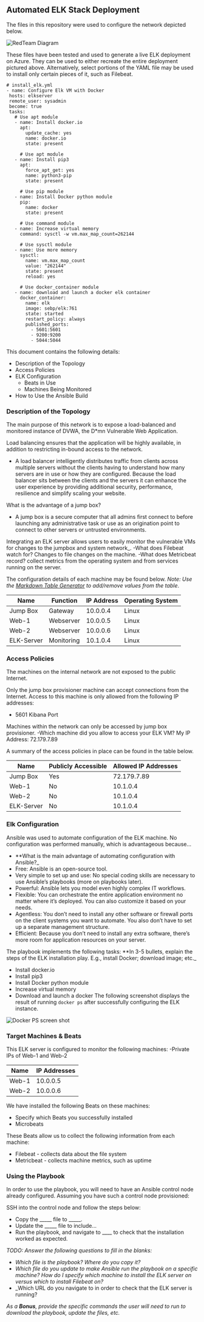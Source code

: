## Automated ELK Stack Deployment

The files in this repository were used to configure the network depicted below.

![RedTeam Diagram](Images/RedTeam-Diagram.png)


These files have been tested and used to generate a live ELK deployment on Azure. They can be used to either recreate the entire deployment pictured above. Alternatively, select portions of the YAML file may be used to install only certain pieces of it, such as Filebeat.

 ```
# install_elk.yml
- name: Configure Elk VM with Docker
  hosts: elkserver
  remote_user: sysadmin
  become: true
  tasks:
    # Use apt module
    - name: Install docker.io
      apt:
        update_cache: yes
        name: docker.io
        state: present

      # Use apt module
    - name: Install pip3
      apt:
        force_apt_get: yes
        name: python3-pip
        state: present

      # Use pip module
    - name: Install Docker python module
      pip:
        name: docker
        state: present

      # Use command module
    - name: Increase virtual memory
      command: sysctl -w vm.max_map_count=262144

      # Use sysctl module
    - name: Use more memory
      sysctl:
        name: vm.max_map_count
        value: "262144"
        state: present
        reload: yes

      # Use docker_container module
    - name: download and launch a docker elk container
      docker_container:
        name: elk
        image: sebp/elk:761
        state: started
        restart_policy: always
        published_ports:
          - 5601:5601
          - 9200:9200
          - 5044:5044
  ```
    

This document contains the following details:
- Description of the Topology
- Access Policies
- ELK Configuration
  - Beats in Use
  - Machines Being Monitored
- How to Use the Ansible Build


### Description of the Topology

The main purpose of this network is to expose a load-balanced and monitored instance of DVWA, the D*mn Vulnerable Web Application.

Load balancing ensures that the application will be highly available, in addition to restricting in-bound access to the network.

- A load balancer intelligently distributes traffic from clients across multiple servers without the clients having to understand how many servers are in use or how they are configured. Because the load balancer sits between the clients and the servers it can enhance the user experience by providing additional security, performance, resilience and simplify scaling your website.


What is the advantage of a jump box?
- A jump box is a secure computer that all admins first connect to before launching any administrative task or use as an origination point to connect to other servers or untrusted environments.


Integrating an ELK server allows users to easily monitor the vulnerable VMs for changes to the jumpbox and system network_.
-What does Filebeat watch for? 
Changes to file changes on the machine.
-What does Metricbeat record?
collect metrics from the operating system and from services running on the server.

The configuration details of each machine may be found below.
_Note: Use the [Markdown Table Generator](http://www.tablesgenerator.com/markdown_tables) to add/remove values from the table_.

| Name      | Function  | IP Address | Operating System |
|-----------|-----------|------------|------------------|
| Jump Box  | Gateway   | 10.0.0.4   | Linux            |
| Web-1     | Webserver | 10.0.0.5   | Linux            |
| Web-2     | Webserver | 10.0.0.6   | Linux            |
| ELK-Server| Monitoring| 10.1.0.4   | Linux            |
 

### Access Policies

The machines on the internal network are not exposed to the public Internet. 

Only the jump box provisioner machine can accept connections from the Internet. Access to this machine is only allowed from the following IP addresses:
- 5601 Kibana Port

Machines within the network can only be accessed by jump box provisioner.
-Which machine did you allow to access your ELK VM? 
My IP Address: 72.179.7.89

A summary of the access policies in place can be found in the table below.

| Name      | Publicly Accessible | Allowed IP Addresses |
|---------- |---------------------|----------------------|
| Jump Box  | Yes                 | 72.179.7.89          |
| Web-1     | No                  | 10.1.0.4             |
| Web-2     | No                  | 10.1.0.4             |
| ELK-Server| No                  | 10.1.0.4             |

### Elk Configuration

Ansible was used to automate configuration of the ELK machine. No configuration was performed manually, which is advantageous because...
- **What is the main advantage of automating configuration with Ansible?_
- Free: Ansible is an open-source tool.
- Very simple to set up and use: No special coding skills are necessary to use Ansible’s playbooks (more on playbooks later).
- Powerful: Ansible lets you model even highly complex IT workflows. 
- Flexible: You can orchestrate the entire application environment no matter where it’s deployed. You can also customize it based on your needs.
- Agentless: You don’t need to install any other software or firewall ports on the client systems you want to automate. You also don’t have to set up a separate management structure.
- Efficient: Because you don’t need to install any extra software, there’s more room for application resources on your server.

The playbook implements the following tasks:
**In 3-5 bullets, explain the steps of the ELK installation play. E.g., install Docker; download image; etc._  
- Install docker.io
- Install pip3
- Install Docker python module
- Increase virtual memory
- Download and launch a docker
The following screenshot displays the result of running `docker ps` after successfully configuring the ELK instance.

![Docker PS screen shot](Images/blythechristopher-P1-dockerps.png)

### Target Machines & Beats
This ELK server is configured to monitor the following machines:
-Private IPs of Web-1 and Web-2

| Name      | IP Addresses         |
|---------- |----------------------|
| Web-1     | 10.0.0.5             |
| Web-2     | 10.0.0.6             |
                  

We have installed the following Beats on these machines:
- Specify which Beats you successfully installed
- Microbeats

These Beats allow us to collect the following information from each machine:
- Filebeat - collects data about the file system
- Metricbeat - collects machine metrics, such as uptime

### Using the Playbook
In order to use the playbook, you will need to have an Ansible control node already configured. Assuming you have such a control node provisioned: 

SSH into the control node and follow the steps below:
- Copy the _____ file to _____.
- Update the _____ file to include...
- Run the playbook, and navigate to ____ to check that the installation worked as expected. 

_TODO: Answer the following questions to fill in the blanks:_
- _Which file is the playbook? Where do you copy it?_
- _Which file do you update to make Ansible run the playbook on a specific machine? How do I specify which machine to install the ELK server on versus which to install Filebeat on?_
- _Which URL do you navigate to in order to check that the ELK server is running?

_As a **Bonus**, provide the specific commands the user will need to run to download the playbook, update the files, etc._   
